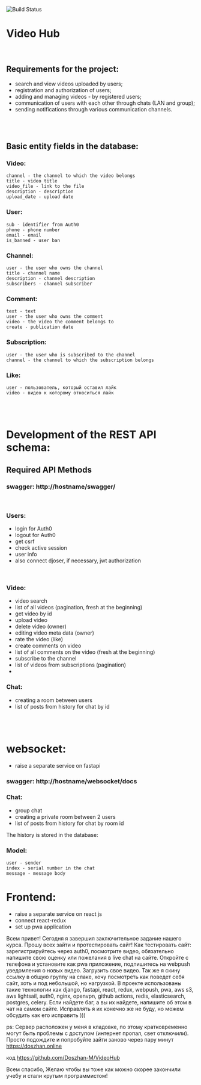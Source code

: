 ![Build Status](https://github.com/Doszhan-M/video.hosting/actions/workflows/ci_testing.yml/badge.svg)


# Video Hub
<br>


## Requirements for the project:
- search and view videos uploaded by users;
- registration and authorization of users;
- adding and managing videos - by registered users;
- communication of users with each other through chats (LAN and group);
- sending notifications through various communication channels.
<br>
<br>


## Basic entity fields in the database:

### Video:
```
channel - the channel to which the video belongs
title - video title
video_file - link to the file
description - description
upload_date - upload date
```

### User:
```
sub - identifier from Auth0
phone - phone number
email - email
is_banned - user ban
```

### Channel:
```
user - the user who owns the channel
title - channel name
description - channel description
subscribers - channel subscriber
```
### Comment:
```
text - text
user - the user who owns the comment
video - the video the comment belongs to
create - publication date
```
### Subscription:
```
user - the user who is subscribed to the channel
channel - the channel to which the subscription belongs
```

### Like:
```
user - пользователь, который оставил лайк
video - видео к которому относиться лайк
```
<br>
<br>

# Development of the REST API schema:
## Required API Methods
### swagger: http://hostname/swagger/

<br>

### Users:
- login for Auth0
- logout for Auth0
- get csrf
- check active session
- user info
- also connect djoser, if necessary, jwt authorization
<br>

### Video:
- video search
- list of all videos (pagination, fresh at the beginning)
- get video by id
- upload video
- delete video (owner)
- editing video meta data (owner)
- rate the video (like)
- create comments on video
- list of all comments on the video (fresh at the beginning)
- subscribe to the channel
- list of videos from subscriptions (pagination)
- 
### Chat:
- creating a room between users
- list of posts from history for chat by id

<br>
<br>

# websocket:
- raise a separate service on fastapi
### swagger: http://hostname/websocket/docs

### Chat:
- group chat
- creating a private room between 2 users
- list of posts from history for chat by room id
  
The history is stored in the database:
### Model:
   ```
   user - sender
   index - serial number in the chat
   message - message body
  ```


# Frontend:

- raise a separate service on react js
- connect react-redux
- set up pwa application


Всем привет! Сегодня я завершил заключительное задание нашего курса. Прошу всех зайти и протестировать сайт!
Как тестировать сайт: зарегистрируйтесь через auth0, посмотрите видео, обязательно напишите свою оценку или пожелания в live chat на сайте. Откройте с телефона и установите как pwa приложение, подпишитесь на webpush уведомления о новых видео. Загрузить свое видео. Так же я скину ссылку в общую группу на слаке, хочу посмотреть как поведет себя сайт, хоть и под небольшой, но нагрузкой.
В проекте использованы такие технологии как django, fastapi, react, redux, webpush, pwa, aws s3, aws lightsail, auth0, nginx, openvpn, github actions, redis, elasticsearch, postgres, celery. 
Если найдете баг, а вы их найдете, напишите об этом в чат на самом сайте. Исправлять я их конечно же не буду, но можем обсудить как его исправить )))

ps:
Сервер расположен у меня в кладовке, по этому кратковременно могут быть проблемы с доступом (интернет пропал, свет отключили). Просто подождите и попробуйте зайти заново через пару минут
https://doszhan.online

код https://github.com/Doszhan-M/VideoHub

Всем спасибо, Желаю чтобы вы тоже как можно скорее закончили учебу и стали крутым программистом! 